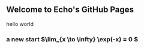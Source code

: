 ## Welcome to Echo's GitHub Pages
hello world
### a new start $\lim_{x \to \infty} \exp(-x) = 0 $



